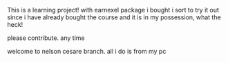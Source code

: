 This is a learning project!
with earnexel package i bought
i sort to try it out since i have already bought the course and it is in my possession, what the heck!


please contribute.
any time

welcome to nelson cesare branch. all i do is from my pc